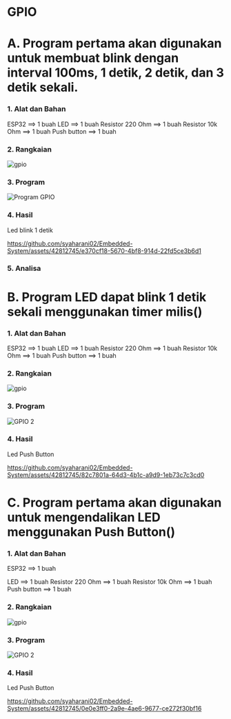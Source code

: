 <h1 align="">GPIO</h1>
<h1 align="">A. Program pertama akan digunakan untuk membuat blink dengan interval 100ms, 1 detik, 2 detik, dan 3 detik sekali.</h1>

<h3>1. Alat dan Bahan</h3>
ESP32 ==> 1 buah
LED ==> 1 buah
Resistor 220 Ohm ==> 1 buah
Resistor 10k Ohm ==> 1 buah
Push button ==> 1 buah

<h3>2. Rangkaian</h3>

![gpio](https://github.com/syaharani02/Embedded-System/assets/42812745/6331087e-8f68-4a7f-ad8a-31dec91569ff)

<h3>3. Program</h3>

![Program GPIO](https://github.com/syaharani02/Embedded-System/assets/42812745/e34f17fb-5bb4-496d-8a7f-cf48a033c28b)

<h3>4. Hasil</h3>

Led blink 1 detik 


https://github.com/syaharani02/Embedded-System/assets/42812745/e370cf18-5670-4bf8-914d-22fd5ce3b6d1

<h3>5. Analisa</h3>




<h1 align="">B. Program LED dapat blink 1 detik sekali menggunakan timer milis()</h1>

<h3>1. Alat dan Bahan</h3>

ESP32 ==> 1 buah
LED ==> 1 buah
Resistor 220 Ohm ==> 1 buah
Resistor 10k Ohm ==> 1 buah
Push button ==> 1 buah

<h3>2. Rangkaian</h3>

![gpio](https://github.com/syaharani02/Embedded-System/assets/42812745/6331087e-8f68-4a7f-ad8a-31dec91569ff)

<h3>3. Program</h3>

![GPIO 2](https://github.com/syaharani02/Embedded-System/assets/42812745/be992475-e98f-4d1a-baed-74568e4d0928)

<h3>4. Hasil</h3> 

Led Push Button


https://github.com/syaharani02/Embedded-System/assets/42812745/82c7801a-64d3-4b1c-a9d9-1eb73c7c3cd0


<h1 align="">C. Program pertama akan digunakan untuk mengendalikan LED menggunakan Push Button()</h1>

<h3>1. Alat dan Bahan</h3>
ESP32 ==> 1 buah</p>
LED ==> 1 buah
Resistor 220 Ohm ==> 1 buah
Resistor 10k Ohm ==> 1 buah
Push button ==> 1 buah

<h3>2. Rangkaian</h3>

![gpio](https://github.com/syaharani02/Embedded-System/assets/42812745/6331087e-8f68-4a7f-ad8a-31dec91569ff)

<h3>3. Program</h3>

![GPIO 2](https://github.com/syaharani02/Embedded-System/assets/42812745/3ae6a033-9e51-4deb-8b65-71ce366ab55a)

<h3>4. Hasil</h3>

Led Push Button 

https://github.com/syaharani02/Embedded-System/assets/42812745/0e0e3ff0-2a9e-4ae6-9677-ce272f30bf16
